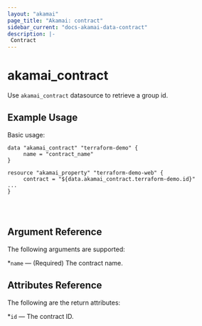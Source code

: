 ```yaml
---
layout: "akamai"
page_title: "Akamai: contract"
sidebar_current: "docs-akamai-data-contract"
description: |-
 Contract
---
```


# akamai_contract


Use `akamai_contract` datasource to retrieve a group id.



## Example Usage

Basic usage:

```hcl
data "akamai_contract" "terraform-demo" {
     name = "contract_name"
}

resource "akamai_property" "terraform-demo-web" {
     contract = "${data.akamai_contract.terraform-demo.id}"
...
}




```

## Argument Reference

The following arguments are supported:

*`name` — (Required) The contract name.

## Attributes Reference

The following are the return attributes:

*`id` — The contract ID.
